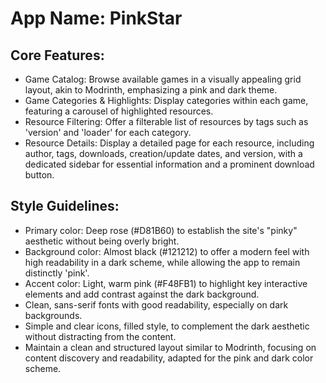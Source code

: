 # **App Name**: PinkStar

## Core Features:

- Game Catalog: Browse available games in a visually appealing grid layout, akin to Modrinth, emphasizing a pink and dark theme.
- Game Categories & Highlights: Display categories within each game, featuring a carousel of highlighted resources.
- Resource Filtering: Offer a filterable list of resources by tags such as 'version' and 'loader' for each category.
- Resource Details: Display a detailed page for each resource, including author, tags, downloads, creation/update dates, and version, with a dedicated sidebar for essential information and a prominent download button.

## Style Guidelines:

- Primary color: Deep rose (#D81B60) to establish the site's "pinky" aesthetic without being overly bright.
- Background color: Almost black (#121212) to offer a modern feel with high readability in a dark scheme, while allowing the app to remain distinctly 'pink'.
- Accent color: Light, warm pink (#F48FB1) to highlight key interactive elements and add contrast against the dark background.
- Clean, sans-serif fonts with good readability, especially on dark backgrounds.
- Simple and clear icons, filled style, to complement the dark aesthetic without distracting from the content.
- Maintain a clean and structured layout similar to Modrinth, focusing on content discovery and readability, adapted for the pink and dark color scheme.